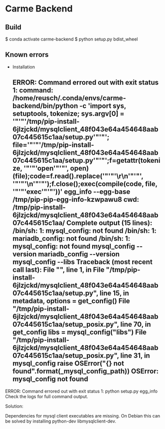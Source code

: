# Carme Backend

## Build

$ conda activate carme-backend
$ python setup.py bdist_wheel

## Known errors

- Installation

    ERROR: Command errored out with exit status 1:
     command: /home/reusch/.conda/envs/carme-backend/bin/python -c 'import sys, setuptools, tokenize; sys.argv[0] = '"'"'/tmp/pip-install-6jlzjckd/mysqlclient_48f043e64a454648aab07c445615c1aa/setup.py'"'"'; __file__='"'"'/tmp/pip-install-6jlzjckd/mysqlclient_48f043e64a454648aab07c445615c1aa/setup.py'"'"';f=getattr(tokenize, '"'"'open'"'"', open)(__file__);code=f.read().replace('"'"'\r\n'"'"', '"'"'\n'"'"');f.close();exec(compile(code, __file__, '"'"'exec'"'"'))' egg_info --egg-base /tmp/pip-pip-egg-info-kzwpawu8
         cwd: /tmp/pip-install-6jlzjckd/mysqlclient_48f043e64a454648aab07c445615c1aa/
    Complete output (15 lines):
    /bin/sh: 1: mysql_config: not found
    /bin/sh: 1: mariadb_config: not found
    /bin/sh: 1: mysql_config: not found
    mysql_config --version
    mariadb_config --version
    mysql_config --libs
    Traceback (most recent call last):
      File "<string>", line 1, in <module>
      File "/tmp/pip-install-6jlzjckd/mysqlclient_48f043e64a454648aab07c445615c1aa/setup.py", line 15, in <module>
        metadata, options = get_config()
      File "/tmp/pip-install-6jlzjckd/mysqlclient_48f043e64a454648aab07c445615c1aa/setup_posix.py", line 70, in get_config
        libs = mysql_config("libs")
      File "/tmp/pip-install-6jlzjckd/mysqlclient_48f043e64a454648aab07c445615c1aa/setup_posix.py", line 31, in mysql_config
        raise OSError("{} not found".format(_mysql_config_path))
    OSError: mysql_config not found
    ----------------------------------------
ERROR: Command errored out with exit status 1: python setup.py egg_info Check the logs for full command output.

Solution:

Dependencies for mysql client executables are missing. On Debian this can be solved by installing python-dev libmysqlclient-dev.

